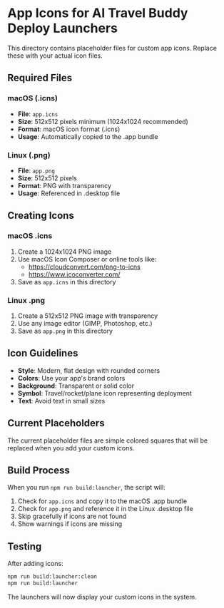 # App Icons for AI Travel Buddy Deploy Launchers

This directory contains placeholder files for custom app icons. Replace these with your actual icon files.

## Required Files

### macOS (.icns)
- **File**: `app.icns`
- **Size**: 512x512 pixels minimum (1024x1024 recommended)
- **Format**: macOS icon format (.icns)
- **Usage**: Automatically copied to the .app bundle

### Linux (.png)
- **File**: `app.png`
- **Size**: 512x512 pixels
- **Format**: PNG with transparency
- **Usage**: Referenced in .desktop file

## Creating Icons

### macOS .icns
1. Create a 1024x1024 PNG image
2. Use macOS Icon Composer or online tools like:
   - https://cloudconvert.com/png-to-icns
   - https://www.icoconverter.com/
3. Save as `app.icns` in this directory

### Linux .png
1. Create a 512x512 PNG image with transparency
2. Use any image editor (GIMP, Photoshop, etc.)
3. Save as `app.png` in this directory

## Icon Guidelines

- **Style**: Modern, flat design with rounded corners
- **Colors**: Use your app's brand colors
- **Background**: Transparent or solid color
- **Symbol**: Travel/rocket/plane icon representing deployment
- **Text**: Avoid text in small sizes

## Current Placeholders

The current placeholder files are simple colored squares that will be replaced when you add your custom icons.

## Build Process

When you run `npm run build:launcher`, the script will:
1. Check for `app.icns` and copy it to the macOS .app bundle
2. Check for `app.png` and reference it in the Linux .desktop file
3. Skip gracefully if icons are not found
4. Show warnings if icons are missing

## Testing

After adding icons:
```bash
npm run build:launcher:clean
npm run build:launcher
```

The launchers will now display your custom icons in the system. 